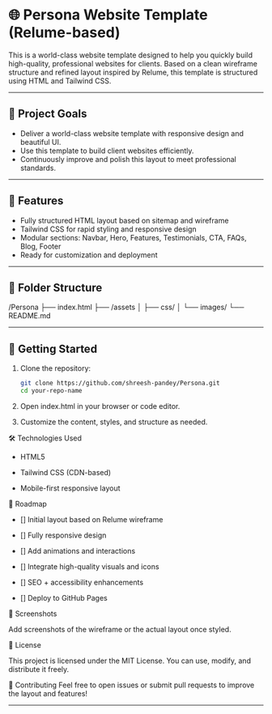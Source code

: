# 🌐 Persona Website Template (Relume-based)

This is a world-class website template designed to help you quickly build high-quality, professional websites for clients. Based on a clean wireframe structure and refined layout inspired by Relume, this template is structured using HTML and Tailwind CSS.

---

## 📌 Project Goals

- Deliver a world-class website template with responsive design and beautiful UI.
- Use this template to build client websites efficiently.
- Continuously improve and polish this layout to meet professional standards.

---

## 🧱 Features

- Fully structured HTML layout based on sitemap and wireframe
- Tailwind CSS for rapid styling and responsive design
- Modular sections: Navbar, Hero, Features, Testimonials, CTA, FAQs, Blog, Footer
- Ready for customization and deployment

---

## 📂 Folder Structure

/Persona
├── index.html
├── /assets
│ ├── css/
│ └── images/
└── README.md

---

## 🚀 Getting Started

1. Clone the repository:
   ```bash
   git clone https://github.com/shreesh-pandey/Persona.git
   cd your-repo-name

2. Open index.html in your browser or code editor.

3. Customize the content, styles, and structure as needed.

🛠 Technologies Used

- HTML5

- Tailwind CSS (CDN-based)

- Mobile-first responsive layout

📅 Roadmap
 
 - [] Initial layout based on Relume wireframe

 - [] Fully responsive design

 - [] Add animations and interactions

 - [] Integrate high-quality visuals and icons

 - [] SEO + accessibility enhancements

 - [] Deploy to GitHub Pages

📸 Screenshots

Add screenshots of the wireframe or the actual layout once styled.

📄 License

This project is licensed under the MIT License. You can use, modify, and distribute it freely.

🤝 Contributing
Feel free to open issues or submit pull requests to improve the layout and features!

---